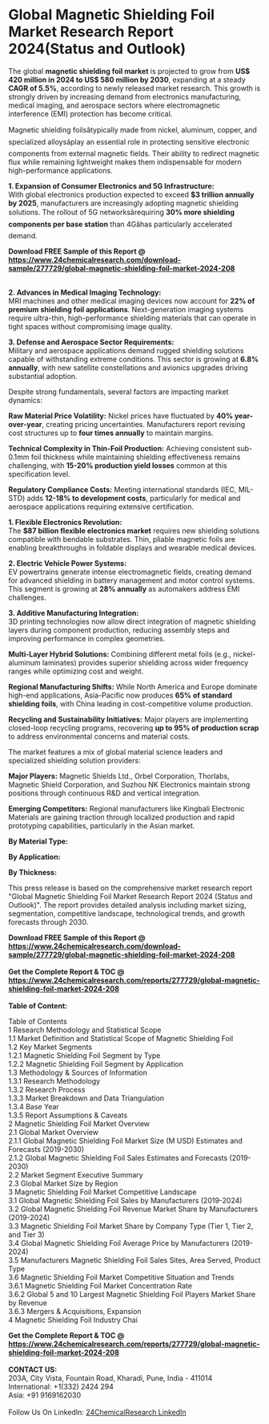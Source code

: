 <h1>Global Magnetic Shielding Foil Market Research Report 2024(Status and Outlook)</h1><p>The global <strong>magnetic shielding foil market</strong> is projected to grow from <strong>US$ 420 million in 2024 to US$ 580 million by 2030</strong>, expanding at a steady <strong>CAGR of 5.5%</strong>, according to newly released market research. This growth is strongly driven by increasing demand from electronics manufacturing, medical imaging, and aerospace sectors where electromagnetic interference (EMI) protection has become critical.</p><p>Magnetic shielding foilsâtypically made from nickel, aluminum, copper, and specialized alloysâplay an essential role in protecting sensitive electronic components from external magnetic fields. Their ability to redirect magnetic flux while remaining lightweight makes them indispensable for modern high-performance applications.</p><p><strong>1. Expansion of Consumer Electronics and 5G Infrastructure:</strong><br>
With global electronics production expected to exceed <strong>$3 trillion annually by 2025</strong>, manufacturers are increasingly adopting magnetic shielding solutions. The rollout of 5G networksârequiring <strong>30% more shielding components per base station</strong> than 4Gâhas particularly accelerated demand.</p><div><b>Download FREE Sample of this Report @ 
            <a href="https://www.24chemicalresearch.com/download-sample/277729/global-magnetic-shielding-foil-market-2024-208">
            https://www.24chemicalresearch.com/download-sample/277729/global-magnetic-shielding-foil-market-2024-208</a></b></div><br><p><strong>2. Advances in Medical Imaging Technology:</strong><br>
MRI machines and other medical imaging devices now account for <strong>22% of premium shielding foil applications</strong>. Next-generation imaging systems require ultra-thin, high-performance shielding materials that can operate in tight spaces without compromising image quality.</p><p><strong>3. Defense and Aerospace Sector Requirements:</strong><br>
Military and aerospace applications demand rugged shielding solutions capable of withstanding extreme conditions. This sector is growing at <strong>6.8% annually</strong>, with new satellite constellations and avionics upgrades driving substantial adoption.</p><p>Despite strong fundamentals, several factors are impacting market dynamics:</p><p><strong>Raw Material Price Volatility:</strong> Nickel prices have fluctuated by <strong>40% year-over-year</strong>, creating pricing uncertainties. Manufacturers report revising cost structures up to <strong>four times annually</strong> to maintain margins.</p><p><strong>Technical Complexity in Thin-Foil Production:</strong> Achieving consistent sub-0.1mm foil thickness while maintaining shielding effectiveness remains challenging, with <strong>15-20% production yield losses</strong> common at this specification level.</p><p><strong>Regulatory Compliance Costs:</strong> Meeting international standards (IEC, MIL-STD) adds <strong>12-18% to development costs</strong>, particularly for medical and aerospace applications requiring extensive certification.</p><p><strong>1. Flexible Electronics Revolution:</strong><br>
The <strong>$87 billion flexible electronics market</strong> requires new shielding solutions compatible with bendable substrates. Thin, pliable magnetic foils are enabling breakthroughs in foldable displays and wearable medical devices.</p><p><strong>2. Electric Vehicle Power Systems:</strong><br>
EV powertrains generate intense electromagnetic fields, creating demand for advanced shielding in battery management and motor control systems. This segment is growing at <strong>28% annually</strong> as automakers address EMI challenges.</p><p><strong>3. Additive Manufacturing Integration:</strong><br>
3D printing technologies now allow direct integration of magnetic shielding layers during component production, reducing assembly steps and improving performance in complex geometries.</p><p><strong>Multi-Layer Hybrid Solutions:</strong> Combining different metal foils (e.g., nickel-aluminum laminates) provides superior shielding across wider frequency ranges while optimizing cost and weight.</p><p><strong>Regional Manufacturing Shifts:</strong> While North America and Europe dominate high-end applications, Asia-Pacific now produces <strong>65% of standard shielding foils</strong>, with China leading in cost-competitive volume production.</p><p><strong>Recycling and Sustainability Initiatives:</strong> Major players are implementing closed-loop recycling programs, recovering <strong>up to 95% of production scrap</strong> to address environmental concerns and material costs.</p><p>The market features a mix of global material science leaders and specialized shielding solution providers:</p><p><strong>Major Players:</strong> Magnetic Shields Ltd., Orbel Corporation, Thorlabs, Magnetic Shield Corporation, and Suzhou NK Electronics maintain strong positions through continuous R&amp;D and vertical integration.</p><p><strong>Emerging Competitors:</strong> Regional manufacturers like Kingbali Electronic Materials are gaining traction through localized production and rapid prototyping capabilities, particularly in the Asian market.</p><p><strong>By Material Type:</strong></p><p><strong>By Application:</strong></p><p><strong>By Thickness:</strong></p><p>This press release is based on the comprehensive market research report "Global Magnetic Shielding Foil Market Research Report 2024 (Status and Outlook)". The report provides detailed analysis including market sizing, segmentation, competitive landscape, technological trends, and growth forecasts through 2030.</p><div><b>Download FREE Sample of this Report @ 
            <a href="https://www.24chemicalresearch.com/download-sample/277729/global-magnetic-shielding-foil-market-2024-208">
            https://www.24chemicalresearch.com/download-sample/277729/global-magnetic-shielding-foil-market-2024-208</a></b></div><br><div><b>Get the Complete Report & TOC @ 
            <a href="https://www.24chemicalresearch.com/reports/277729/global-magnetic-shielding-foil-market-2024-208">
            https://www.24chemicalresearch.com/reports/277729/global-magnetic-shielding-foil-market-2024-208</a></b></div><br>
            <b>Table of Content:</b><p>Table of Contents<br />
1 Research Methodology and Statistical Scope<br />
1.1 Market Definition and Statistical Scope of Magnetic Shielding Foil<br />
1.2 Key Market Segments<br />
1.2.1 Magnetic Shielding Foil Segment by Type<br />
1.2.2 Magnetic Shielding Foil Segment by Application<br />
1.3 Methodology & Sources of Information<br />
1.3.1 Research Methodology<br />
1.3.2 Research Process<br />
1.3.3 Market Breakdown and Data Triangulation<br />
1.3.4 Base Year<br />
1.3.5 Report Assumptions & Caveats<br />
2 Magnetic Shielding Foil Market Overview<br />
2.1 Global Market Overview<br />
2.1.1 Global Magnetic Shielding Foil Market Size (M USD) Estimates and Forecasts (2019-2030)<br />
2.1.2 Global Magnetic Shielding Foil Sales Estimates and Forecasts (2019-2030)<br />
2.2 Market Segment Executive Summary<br />
2.3 Global Market Size by Region<br />
3 Magnetic Shielding Foil Market Competitive Landscape<br />
3.1 Global Magnetic Shielding Foil Sales by Manufacturers (2019-2024)<br />
3.2 Global Magnetic Shielding Foil Revenue Market Share by Manufacturers (2019-2024)<br />
3.3 Magnetic Shielding Foil Market Share by Company Type (Tier 1, Tier 2, and Tier 3)<br />
3.4 Global Magnetic Shielding Foil Average Price by Manufacturers (2019-2024)<br />
3.5 Manufacturers Magnetic Shielding Foil Sales Sites, Area Served, Product Type<br />
3.6 Magnetic Shielding Foil Market Competitive Situation and Trends<br />
3.6.1 Magnetic Shielding Foil Market Concentration Rate<br />
3.6.2 Global 5 and 10 Largest Magnetic Shielding Foil Players Market Share by Revenue<br />
3.6.3 Mergers & Acquisitions, Expansion<br />
4 Magnetic Shielding Foil Industry Chai</p><div><b>Get the Complete Report & TOC @ 
            <a href="https://www.24chemicalresearch.com/reports/277729/global-magnetic-shielding-foil-market-2024-208">
            https://www.24chemicalresearch.com/reports/277729/global-magnetic-shielding-foil-market-2024-208</a></b></div><br><b>CONTACT US:</b><br>
            203A, City Vista, Fountain Road, Kharadi, Pune, India - 411014<br>
            International: +1(332) 2424 294<br>
            Asia: +91 9169162030 <br><br>
            Follow Us On LinkedIn: <a href="https://www.linkedin.com/company/24chemicalresearch/">24ChemicalResearch LinkedIn</a>